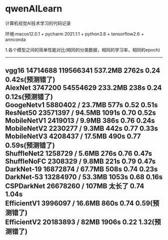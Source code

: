 # qwenAILearn
计算机视觉AI技术学习的代码记录

环境:macos12.0.1 + pycharm 2021.1.1 + python3.8 + tensorflow2.6 + annconda   

1.各个模型之间的简单性能对比(相同的分类数据，相同的学习率，相同的epoch)  

---  
vgg16       14714688    119566341   537.2MB    2762s    0.24     0.42s(预测错了)  
AlexNet     3747200     54554629    233.2MB    238s     0.24     0.12s(预测错了)  
GoogeNetv1  5880402     /           23.7MB     577s     0.52     0.51s        
ResNet50    23571397    /           94.5MB     1091s    0.70     0.52s  
MobileNetV1 2419013     /           9.9MB      386s     0.76     0.24s 
MobileNetV2 2230277     /           9.3MB      442s     0.77     0.33s   
MobileNetV3 4208437     /           17.5MB     490s     0.77     0.59s(预测错了)  
ShuffleNet2 1258729     /           5.6MB      276s     0.76     0.47s  
ShuffleNoFC 2308329     /           9.8MB      221s     0.79     0.47s  
DarkNet-19  16872874    /           67.7MB     508s     0.74     0.23s  
DarkNet-53  13284970    /           53.3MB     1053s    0.68     0.16s   
CSPDarkNet  26678260    /           107MB      太长了    0.74     1.04s   
EfficientV1 3996097     /           16.6MB     860s     0.74     0.59(预测错了)  
EfficientV2 20183893    /           82MB       1906s    0.22     1.32(预测错了)
---